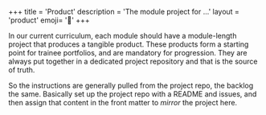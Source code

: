 +++
title = 'Product'
description = 'The module project for ...'
layout = 'product'
emoji= '🎁'
+++

In our current curriculum, each module should have a module-length project that produces a tangible product. These products form a starting point for trainee portfolios, and are mandatory for progression. They are always put together in a dedicated project repository and that is the source of truth.

So the instructions are generally pulled from the project repo, the backlog the same. Basically set up the project repo with a README and issues, and then assign that content in the front matter to _mirror_ the project here.
